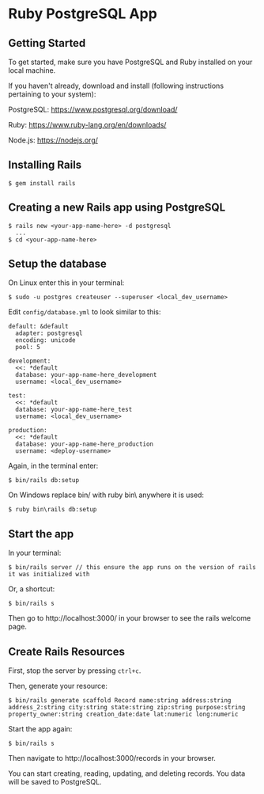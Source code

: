 Ruby PostgreSQL App
===================

## Getting Started

To get started, make sure you have PostgreSQL and Ruby installed on your local machine.

If you haven't already, download and install (following instructions pertaining to your system):

PostgreSQL: https://www.postgresql.org/download/

Ruby: https://www.ruby-lang.org/en/downloads/

Node.js: https://nodejs.org/

## Installing Rails

```
$ gem install rails
```

## Creating a new Rails app using PostgreSQL

```
$ rails new <your-app-name-here> -d postgresql
  ...
$ cd <your-app-name-here>
```

## Setup the database

On Linux enter this in your terminal:
```
$ sudo -u postgres createuser --superuser <local_dev_username>
```

Edit `config/database.yml` to look similar to this:

```
default: &default
  adapter: postgresql
  encoding: unicode
  pool: 5

development:
  <<: *default
  database: your-app-name-here_development
  username: <local_dev_username>

test:
  <<: *default
  database: your-app-name-here_test
  username: <local_dev_username>

production:
  <<: *default
  database: your-app-name-here_production
  username: <deploy-username>
```

Again, in the terminal enter:

```
$ bin/rails db:setup
```

On Windows replace bin/ with ruby bin\ anywhere it is used:
```
$ ruby bin\rails db:setup
```

## Start the app

In your terminal:

```
$ bin/rails server // this ensure the app runs on the version of rails it was initialized with
```

Or, a shortcut:

```
$ bin/rails s
```

Then go to http://localhost:3000/ in your browser to see the rails welcome page.

## Create Rails Resources

First, stop the server by pressing `ctrl+c`.

Then, generate your resource:

```
$ bin/rails generate scaffold Record name:string address:string address_2:string city:string state:string zip:string purpose:string property_owner:string creation_date:date lat:numeric long:numeric
```

Start the app again:

```
$ bin/rails s
```

Then navigate to http://localhost:3000/records in your browser.

You can start creating, reading, updating, and deleting records. You data will be saved to PostgreSQL.
